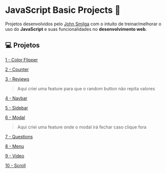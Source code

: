 # JavaScript Basic Projects :robot:


Projetos desenvolvidos pelo [John Smilga](https://github.com/john-smilga) com o intuíto de treinar/melhorar o uso do **JavaScript** e suas funcionalidades no **desenvolvimento web**.  




## :computer: Projetos 

[1 - Color Flipper](https://rafaelhmp.github.io/javascript-basic-projects/1-color-flipper/)

[2 - Counter](https://rafaelhmp.github.io/javascript-basic-projects/2-counter/)

[3 - Reviews](https://rafaelhmp.github.io/javascript-basic-projects/3-reviews/)
>Aqui criei uma feature para que o random button não repita valores

[4 - Navbar](https://rafaelhmp.github.io/javascript-basic-projects/4-navbar/)

[5 - Sidebar](https://rafaelhmp.github.io/javascript-basic-projects/5-sidebar/)

[6 - Modal](https://rafaelhmp.github.io/javascript-basic-projects/6-modal/)
>Aqui criei uma feature onde o modal irá fechar caso clique fora

[7 - Questions](https://rafaelhmp.github.io/javascript-basic-projects/7-questions/)

[8 - Menu](https://rafaelhmp.github.io/javascript-basic-projects/8-menu/)

[9 - Video](https://rafaelhmp.github.io/javascript-basic-projects/9-video/)

[10 - Scroll](https://rafaelhmp.github.io/javascript-basic-projects/10-scroll/)